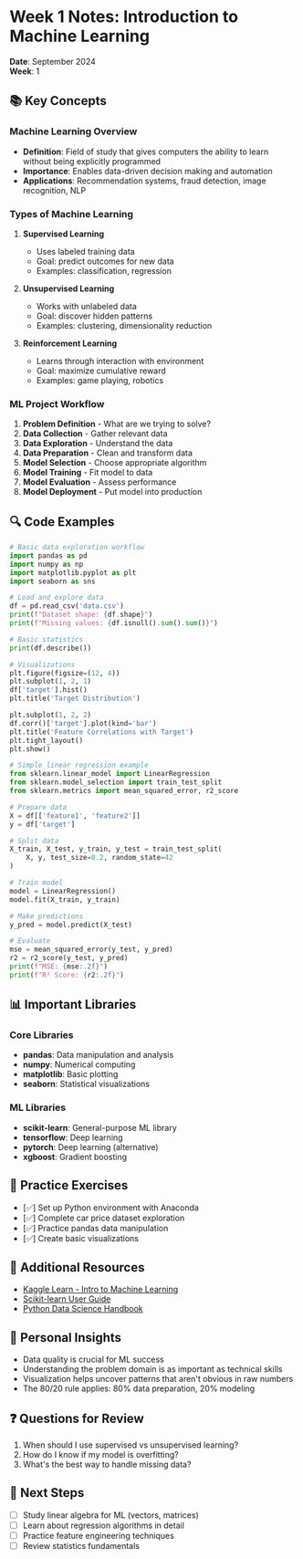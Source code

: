 # Week 1 Notes: Introduction to Machine Learning

**Date**: September 2024  
**Week**: 1

## 📚 Key Concepts

### Machine Learning Overview
- **Definition**: Field of study that gives computers the ability to learn without being explicitly programmed
- **Importance**: Enables data-driven decision making and automation
- **Applications**: Recommendation systems, fraud detection, image recognition, NLP

### Types of Machine Learning
1. **Supervised Learning**
   - Uses labeled training data
   - Goal: predict outcomes for new data
   - Examples: classification, regression

2. **Unsupervised Learning**
   - Works with unlabeled data
   - Goal: discover hidden patterns
   - Examples: clustering, dimensionality reduction

3. **Reinforcement Learning**
   - Learns through interaction with environment
   - Goal: maximize cumulative reward
   - Examples: game playing, robotics

### ML Project Workflow
1. **Problem Definition** - What are we trying to solve?
2. **Data Collection** - Gather relevant data
3. **Data Exploration** - Understand the data
4. **Data Preparation** - Clean and transform data
5. **Model Selection** - Choose appropriate algorithm
6. **Model Training** - Fit model to data
7. **Model Evaluation** - Assess performance
8. **Model Deployment** - Put model into production

## 🔍 Code Examples

```python
# Basic data exploration workflow
import pandas as pd
import numpy as np
import matplotlib.pyplot as plt
import seaborn as sns

# Load and explore data
df = pd.read_csv('data.csv')
print(f"Dataset shape: {df.shape}")
print(f"Missing values: {df.isnull().sum().sum()}")

# Basic statistics
print(df.describe())

# Visualizations
plt.figure(figsize=(12, 4))
plt.subplot(1, 2, 1)
df['target'].hist()
plt.title('Target Distribution')

plt.subplot(1, 2, 2)
df.corr()['target'].plot(kind='bar')
plt.title('Feature Correlations with Target')
plt.tight_layout()
plt.show()
```

```python
# Simple linear regression example
from sklearn.linear_model import LinearRegression
from sklearn.model_selection import train_test_split
from sklearn.metrics import mean_squared_error, r2_score

# Prepare data
X = df[['feature1', 'feature2']]
y = df['target']

# Split data
X_train, X_test, y_train, y_test = train_test_split(
    X, y, test_size=0.2, random_state=42
)

# Train model
model = LinearRegression()
model.fit(X_train, y_train)

# Make predictions
y_pred = model.predict(X_test)

# Evaluate
mse = mean_squared_error(y_test, y_pred)
r2 = r2_score(y_test, y_pred)
print(f"MSE: {mse:.2f}")
print(f"R² Score: {r2:.2f}")
```

## 📊 Important Libraries

### Core Libraries
- **pandas**: Data manipulation and analysis
- **numpy**: Numerical computing
- **matplotlib**: Basic plotting
- **seaborn**: Statistical visualizations

### ML Libraries
- **scikit-learn**: General-purpose ML library
- **tensorflow**: Deep learning
- **pytorch**: Deep learning (alternative)
- **xgboost**: Gradient boosting

## 🎯 Practice Exercises
- [✅] Set up Python environment with Anaconda
- [✅] Complete car price dataset exploration
- [✅] Practice pandas data manipulation
- [✅] Create basic visualizations

## 🔗 Additional Resources
- [Kaggle Learn - Intro to Machine Learning](https://www.kaggle.com/learn/intro-to-machine-learning)
- [Scikit-learn User Guide](https://scikit-learn.org/stable/user_guide.html)
- [Python Data Science Handbook](https://jakevdp.github.io/PythonDataScienceHandbook/)

## 💭 Personal Insights
- Data quality is crucial for ML success
- Understanding the problem domain is as important as technical skills
- Visualization helps uncover patterns that aren't obvious in raw numbers
- The 80/20 rule applies: 80% data preparation, 20% modeling

## ❓ Questions for Review
1. When should I use supervised vs unsupervised learning?
2. How do I know if my model is overfitting?
3. What's the best way to handle missing data?

## 📝 Next Steps
- [ ] Study linear algebra for ML (vectors, matrices)
- [ ] Learn about regression algorithms in detail
- [ ] Practice feature engineering techniques
- [ ] Review statistics fundamentals